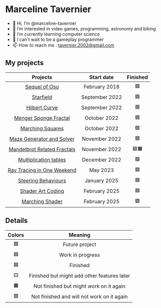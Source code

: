 # Marceline Tavernier

- 👋 Hi, I’m @marceline-tavernier
- 👀 I’m interested in video games, programming, astronomy and biking
- 🌱 I’m currently learning computer science
- 💞️ I can't wait to be a gameplay programmer
- 📫 How to reach me : tavernier.2002@gmail.com

## My projects

| Projects | Start date | Finished |
| :---: | :---: | :---: |
| [Sequel of Osu](https://github.com/marceline-tavernier/sequel-osu) | February 2018 | 🟩 |
| [Starfield](https://github.com/marceline-tavernier/starfield) | September 2022 | 🟩 |
| [Hilbert Curve](https://github.com/marceline-tavernier/hilbert-curve) | September 2022 | 🟩 | <!-- 3D -->
| [Menger Sponge Fractal](https://github.com/marceline-tavernier/menger-sponge-fractal) | October 2022 | 🟩 |
| [Marching Squares](https://github.com/marceline-tavernier/marching-squares) | October 2022 | 🟩 | <!-- 3D -->
| [Maze Generator and Solver](https://github.com/marceline-tavernier/maze-generator-solver) | November 2022 | 🟩 |
| [Mandelbrot Related Fractals](https://github.com/marceline-tavernier/mandelbrot-related-fractals) | November 2022 | 🟦🟧 |
| [Multiplication tables](https://github.com/marceline-tavernier/multiplication-tables) | December 2022 | 🟩 |
| [Ray Tracing in One Weekend](https://github.com/marceline-tavernier/ray-tracing-weekend) | May 2023 | 🟩 | <!-- GPU -->
| [Steering Behaviours](https://github.com/marceline-tavernier/steering-behaviours) | January 2025 | 🟩 |
| [Shader Art Coding](https://github.com/marceline-tavernier/shader-art-coding) | February 2025 | 🟦 |
| [Marching Shader](https://github.com/marceline-tavernier/marching-shader) | February 2025 | 🟩 |

## Details

| Colors | Meaning |
| :---: | :---: |
| 🟪 | Future project |
| 🟦 | Work in progress |
| 🟩 | Finished |
| 🟨 | Finished but might add other features later |
| 🟧 | Not finished but might work on it again |
| 🟥 | Not finished and will not work on it again |
